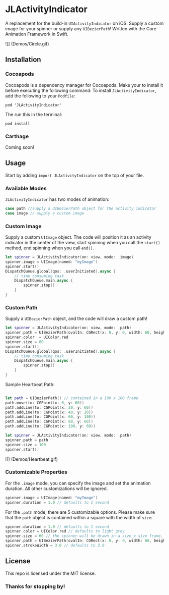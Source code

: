 # JLActivityIndicator

A replacement for the build-in `UIActivityIndicator` on iOS. Supply a custom image for your spinner or supply any `UIBezierPath`! Written with the Core Animation Framework in Swift.

![] (Demos/Circle.gif)

## Installation

### Cocoapods

Cocoapods is a dependency manager for Cocoapods. Make your to install it before executing the following command:
To install `JLActivityIndicator`, add the following to your `Podfile`:

```shell  
pod 'JLActivityIndicator'
```
The run this in the terminal:
```shell  
pod install
```

### Carthage

Coming soon!

## Usage

Start by adding `import JLActivityIndicator` on the top of your file.

### Available Modes

`JLActivityIndicator` has two modes of animation: 

```swift
case path //supply a UIBezierPath object for the activity indicator
case image // supply a custom image
```

### Custom Image

Supply a custom `UIImage` object. The code will position it as an activity indicator in the center of the view, start spinning when you call the  `start()` method, end spinning when you call  `end()`.

```swift
let spinner = JLActivityIndicator(on: view, mode: .image)
spinner.image = UIImage(named: "myImage")
spinner.start()
DispatchQueue.global(qos: .userInitiated).async {
    // time consuming task
    DispatchQueue.main.async {
        spinner.stop()
    }
}
```

### Custom Path

Supply a `UIBezierPath` object, and the code will draw a custom path! 

```swift
let spinner = JLActivityIndicator(on: view, mode: .path)
spinner.path = UIBezierPath(ovalIn: CGRect(x: 0, y: 0, width: 60, height: 60))
spinner.color  = UIColor.red
spinner.size = 60
spinner.start()
DispatchQueue.global(qos: .userInitiated).async {
    // time consuming task
    DispatchQueue.main.async {
        spinner.stop()
    }
}
```
Sample Heartbeat Path: 

```swift 

let path = UIBezierPath() // contained in a 100 x 100 frame
path.move(to: CGPoint(x: 0, y: 60))
path.addLine(to: CGPoint(x: 20, y: 60))
path.addLine(to: CGPoint(x: 40, y: 20))
path.addLine(to: CGPoint(x: 60, y: 100))
path.addLine(to: CGPoint(x: 80, y: 60))
path.addLine(to: CGPoint(x: 100, y: 60))

let spinner = JLActivityIndicator(on: view, mode: .path)
spinner.path = path
spinner.size = 100
spinner.start()
```
![] (Demos/Heartbeat.gif)

### Customizable Properties

For the `.image` mode, you can specify the image and set the animation duration. All other customizations will be ignored.
```swift
spinner.image = UIImage(named: "myImage")
spinner.duration = 1.0 // defaults to 1 second
```
For the `.path` mode, there are 5 customizable options. Please make sure that the `path` object is contained within a square with the width of `size`: 

```swift 
spinner.duration = 1.0 // defaults to 1 second
spinner.color = UIColor.red // defaults to light grey
spinner.size = 60 // the spinner will be drawn in a size x size frame. Defaults to 60
spinner.path = UIBezierPath(ovalIn: CGRect(x: 0, y: 0, width: 60, height: 60)) // defaults to a 60 x 60 circle
spinner.strokeWidth = 3.0 // defaults to 3.0
```
## License
This repo is licensed under the MIT license. 

### Thanks for stopping by!


